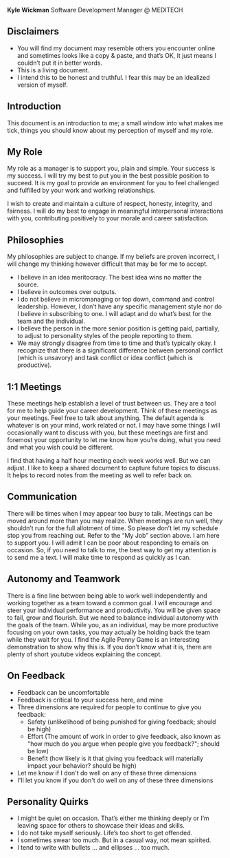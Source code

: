 **Kyle Wickman**
Software Development Manager
@ MEDITECH

## Disclaimers
-  You will find my document may resemble others you encounter online and sometimes looks like a copy & paste, and that’s OK, it just means I couldn’t put it in better words.
-  This is a living document.
-  I intend this to be honest and truthful. I fear this may be an idealized version of myself. 

## Introduction
This document is an introduction to me; a small window into what makes me tick, things you should know about my perception of myself and my role.

## My Role
My role as a manager is to support you, plain and simple. Your success is my success. I will try my best to put you in the best possible position to succeed. It is my goal to provide an environment for you to feel challenged and fulfilled by your work and working relationships. 

I wish to create and maintain a culture of respect, honesty, integrity, and fairness. I will do my best to engage in meaningful interpersonal interactions with you, contributing positively to your morale and career satisfaction.

## Philosophies
My philosophies are subject to change. If my beliefs are proven incorrect, I will change my thinking however difficult that may be for me to accept.

-  I believe in an idea meritocracy. The best idea wins no matter the source.
-  I believe in outcomes over outputs. 
-  I do not believe in micromanaging or top down, command and control leadership. However, I don’t have any specific management style nor do I believe in subscribing to one. I will adapt and do what’s best for the team and the individual.
-  I believe the person in the more senior position is getting paid, partially, to adjust to personality styles of the people reporting to them.
-  We may strongly disagree from time to time and that’s typically okay. I recognize that there is a significant difference between personal conflict (which is unsavory) and task conflict or idea conflict (which is productive). 

## 1:1 Meetings
These meetings help establish a level of trust between us. They are a tool for me to help guide your career development. Think of these meetings as your meetings. Feel free to talk about anything. The default agenda is whatever is on your mind, work related or not. I may have some things I will occasionally want to discuss with you, but these meetings are first and foremost your opportunity to let me know how you’re doing, what you need and what you wish could be different. 

I find that having a half hour meeting each week works well. But we can adjust. I like to keep a shared document to capture future topics to discuss. It helps to record notes from the meeting as well to refer back on.

## Communication
There will be times when I may appear too busy to talk. Meetings can be moved around more than you may realize. When meetings are run well, they shouldn’t run for the full allotment of time. So please don’t let my schedule stop you from reaching out. Refer to the “My Job” section above. I am here to support you. I will admit I can be poor about responding to emails on occasion. So, if you need to talk to me, the best way to get my attention is to send me a text. I will make time to respond as quickly as I can. 

## Autonomy and Teamwork
There is a fine line between being able to work well independently and working together as a team toward a common goal. I will encourage and steer your individual performance and productivity. You will be given space to fail, grow and flourish. But we need to balance individual autonomy with the goals of the team. While you, as an individual, may be more productive focusing on your own tasks, you may actually be holding back the team while they wait for you. I find the Agile Penny Game is an interesting demonstration to show why this is. If you don’t know what it is, there are plenty of short youtube videos explaining the concept.

## On Feedback
-  Feedback can be uncomfortable
-  Feedback is critical to your success here, and mine
-  Three dimensions are required for people to continue to give you feedback:
    -  Safety (unlikelihood of being punished for giving feedback; should be high)
    -  Effort (The amount of work in order to give feedback, also known as "how much do you argue when people give you feedback?"; should be low)
    -  Benefit (how likely is it that giving you feedback will materially impact your behavior? should be high)
-  Let me know if I don't do well on any of these three dimensions
-  I'll let you know if you don't do well on any of these three dimensions

## Personality Quirks
-  I might be quiet on occasion. That’s either me thinking deeply or I’m leaving space for others to showcase their ideas and skills.
-  I do not take myself seriously. Life’s too short to get offended. 
-  I sometimes swear too much. But in a casual way, not mean spirited.
-  I tend to write with bullets ... and ellipses … too much.


<!---
wicky820/wicky820 is a ✨ special ✨ repository because its `README.md` (this file) appears on your GitHub profile.
You can click the Preview link to take a look at your changes.
--->
